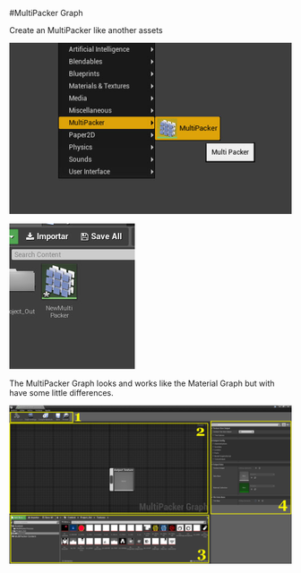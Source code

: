#MultiPacker Graph

Create an MultiPacker like another assets

![Marketplace](/Images/asset.jpg)

![Marketplace](/Images/assetMP.jpg)

The MultiPacker Graph looks and works like the Material Graph but with have some little differences.

![Marketplace](/Images/graph.jpg)
